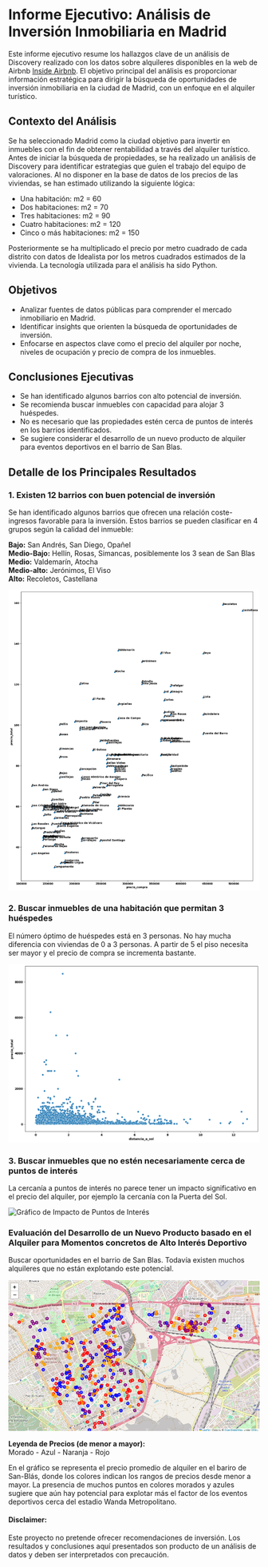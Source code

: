 # Informe Ejecutivo: Análisis de Inversión Inmobiliaria en Madrid

Este informe ejecutivo resume los hallazgos clave de un análisis de Discovery realizado con los datos sobre alquileres disponibles en la web de Airbnb [Inside Airbnb](https://insideairbnb.com/get-the-data/). El objetivo principal del análisis es proporcionar información estratégica para dirigir la búsqueda de oportunidades de inversión inmobiliaria en la ciudad de Madrid, con un enfoque en el alquiler turístico.

## Contexto del Análisis

Se ha seleccionado Madrid como la ciudad objetivo para invertir en inmuebles con el fin de obtener rentabilidad a través del alquiler turístico. Antes de iniciar la búsqueda de propiedades, se ha realizado un análisis de Discovery para identificar estrategias que guíen el trabajo del equipo de valoraciones. Al no disponer en la base de datos de los precios de las viviendas, se han estimado utilizando la siguiente lógica:

- Una habitación: m2 = 60
- Dos habitaciones: m2 = 70
- Tres habitaciones: m2 = 90
- Cuatro habitaciones: m2 = 120
- Cinco o más habitaciones: m2 = 150

Posteriormente se ha multiplicado el precio por metro cuadrado de cada distrito con datos de Idealista por los metros cuadrados estimados de la vivienda. La tecnología utilizada para el análisis ha sido Python.

## Objetivos

- Analizar fuentes de datos públicas para comprender el mercado inmobiliario en Madrid.
- Identificar insights que orienten la búsqueda de oportunidades de inversión.
- Enfocarse en aspectos clave como el precio del alquiler por noche, niveles de ocupación y precio de compra de los inmuebles.

## Conclusiones Ejecutivas

- Se han identificado algunos barrios con alto potencial de inversión.
- Se recomienda buscar inmuebles con capacidad para alojar 3 huéspedes.
- No es necesario que las propiedades estén cerca de puntos de interés en los barrios identificados.
- Se sugiere considerar el desarrollo de un nuevo producto de alquiler para eventos deportivos en el barrio de San Blas.

## Detalle de los Principales Resultados

### 1. Existen 12 barrios con buen potencial de inversión

Se han identificado algunos barrios que ofrecen una relación coste-ingresos favorable para la inversión. Estos barrios se pueden clasificar en 4 grupos según la calidad del inmueble:

**Bajo:** San Andrés, San Diego, Opañel  
**Medio-Bajo:** Hellín, Rosas, Simancas, posiblemente los 3 sean de San Blas  
**Medio:** Valdemarín, Atocha  
**Medio-alto:** Jerónimos, El Viso  
**Alto:** Recoletos, Castellana  

![Precio alquiler por Barrio](Precio_por_barrio.png)

### 2. Buscar inmuebles de una habitación que permitan 3 huéspedes

El número óptimo de huéspedes está en 3 personas. No hay mucha diferencia con viviendas de 0 a 3 personas. A partir de 5 el piso necesita ser mayor y el precio de compra se incrementa bastante.

![Distancia puntos de interés: Puerta del Sol](Distancia_a_sol.png)

### 3. Buscar inmuebles que no estén necesariamente cerca de puntos de interés

La cercanía a puntos de interés no parece tener un impacto significativo en el precio del alquiler, por ejemplo la cercanía con la Puerta del Sol.

![Gráfico de Impacto de Puntos de Interés](images/grafico_puntos_interes.png)

### Evaluación del Desarrollo de un Nuevo Producto basado en el Alquiler para Momentos concretos de Alto Interés Deportivo

Buscar oportunidades en el barrio de San Blas. Todavía existen muchos alquileres que no están explotando este potencial.

![Alquileres Barrio de San Blás](Distancia_Wanda_Metropolitano.png)

**Leyenda de Precios (de menor a mayor):**  
Morado - Azul - Naranja - Rojo

En el gráfico se representa el precio promedio de alquiler en el bariro de San-Blás, donde los colores indican los rangos de precios desde menor a mayor. 
La presencia de muchos puntos en colores morados y azules sugiere que aún hay potencial para explotar más el factor de los eventos deportivos cerca del estadio Wanda Metropolitano. 

#### Disclaimer:

Este proyecto no pretende ofrecer recomendaciones de inversión. Los resultados y conclusiones aquí presentados son producto de un análisis de datos y deben ser interpretados con precaución.











